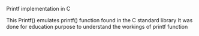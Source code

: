 Printf implementation in C

This Printf() emulates printf() function found in the C standard library
It was done for education purpose to understand the workings of printf function



